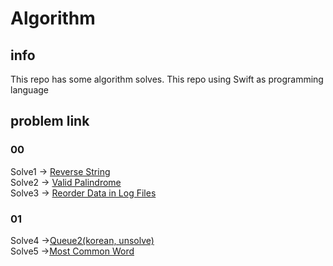 # Algorithm

## info
This repo has some algorithm solves.
This repo using Swift as programming language

## problem link
### 00
Solve1 -> [Reverse String](https://leetcode.com/problems/reverse-string/)  
Solve2 -> [Valid Palindrome](https://leetcode.com/problems/valid-palindrome/)  
Solve3 -> [Reorder Data in Log Files](https://leetcode.com/problems/reorder-data-in-log-files/submissions/)  
### 01
Solve4 ->[Queue2(korean, unsolve)](https://www.acmicpc.net/problem/18258)  
Solve5 ->[Most Common Word](https://leetcode.com/problems/most-common-word/)  
